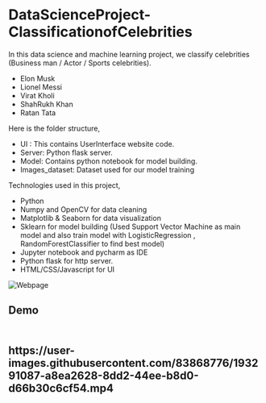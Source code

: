 # DataScienceProject-ClassificationofCelebrities

In this data science and machine learning project, we classify celebrities (Business man / Actor / Sports celebrities).
- Elon Musk
- Lionel Messi
- Virat Kholi
- ShahRukh Khan
- Ratan Tata

Here is the folder structure,

- UI : This contains UserInterface website code.
- Server: Python flask server.
- Model: Contains python notebook for model building.
- Images_dataset: Dataset used for our model training

Technologies used in this project,

- Python
- Numpy and OpenCV for data cleaning
- Matplotlib & Seaborn for data visualization
- Sklearn for model building (Used Support Vector Machine as main model and also train model with LogisticRegression , RandomForestClassifier to find best model)
- Jupyter notebook and pycharm as IDE
- Python flask for http server.
- HTML/CSS/Javascript for UI

![Webpage](https://user-images.githubusercontent.com/83868776/185039769-c81a7b33-ce32-49c4-81b5-d244e69112ab.png)
<br>
<h2>Demo<h2>
<br>
https://user-images.githubusercontent.com/83868776/193291087-a8ea2628-8dd2-44ee-b8d0-d66b30c6cf54.mp4







